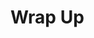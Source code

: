 # Wrap Up

<!-- ## Boolean Analogy -->
<!-- Booleans data types are like light switches -->

<!-- - Light switches can either be on or off -->
<!-- - i.e. true or false (on or off) -->
<!-- - You can't have the state of the light being on and off at the same time -->

<!-- ## Conditionals -->

<!-- - Needs to be given a value that **evaluates** to either **true** or **false** -->
<!-- - evaluates true **it executes** the code within its coding block -->
<!-- - evaluates false **it does not execute** the code within its coding block -->

<!-- Extra reading material
You play around with the following in your node REPL
https://developer.mozilla.org/en-US/docs/Glossary/Truthy
https://developer.mozilla.org/en-US/docs/Glossary/Falsy
https://developer.mozilla.org/en-US/docs/Web/JavaScript/Reference/Global_Objects/Boolean -->

<!-- ## Comparison and logical operators (including Booleans) -->
<!-- - always evaluated down to a boolean value - true or false -->
